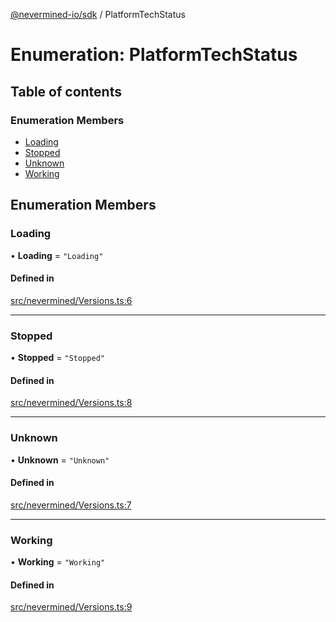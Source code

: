 [@nevermined-io/sdk](../code-reference.md) / PlatformTechStatus

# Enumeration: PlatformTechStatus

## Table of contents

### Enumeration Members

- [Loading](PlatformTechStatus.md#loading)
- [Stopped](PlatformTechStatus.md#stopped)
- [Unknown](PlatformTechStatus.md#unknown)
- [Working](PlatformTechStatus.md#working)

## Enumeration Members

### Loading

• **Loading** = `"Loading"`

#### Defined in

[src/nevermined/Versions.ts:6](https://github.com/nevermined-io/sdk-js/blob/bb26f8ab/src/nevermined/Versions.ts#L6)

---

### Stopped

• **Stopped** = `"Stopped"`

#### Defined in

[src/nevermined/Versions.ts:8](https://github.com/nevermined-io/sdk-js/blob/bb26f8ab/src/nevermined/Versions.ts#L8)

---

### Unknown

• **Unknown** = `"Unknown"`

#### Defined in

[src/nevermined/Versions.ts:7](https://github.com/nevermined-io/sdk-js/blob/bb26f8ab/src/nevermined/Versions.ts#L7)

---

### Working

• **Working** = `"Working"`

#### Defined in

[src/nevermined/Versions.ts:9](https://github.com/nevermined-io/sdk-js/blob/bb26f8ab/src/nevermined/Versions.ts#L9)
